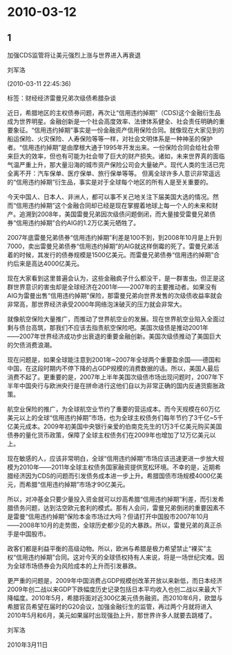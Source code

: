 # 2010-03-12

## 1

加强CDS监管将让美元强烈上涨与世界进入再衰退

刘军洛

(2010-03-11 22:45:36) 


标签：财经经济雷曼兄弟次级债希腊杂谈    

近日，希腊地区的主权债券问题，再次让“信用违约掉期”（CDS)这个金融衍生品成为世界明星。金融创新是一个社会高度效率、法律体系健全、社会责任明确的重要象征。“信用违约掉期”事实是一份金融资产信用保险合同。就像现在大家见到的船运保险、火灾保险、人寿保险等等一样，对社会文明体系是一种神圣的保护者。“信用违约掉期”是由摩根大通于1995年开发出来。一份保险合同会给社会带来巨大的效率，但也有可能为社会带了巨大的财产损失。诸如，未来世界真的面临气温严重上升，那大量沿海的城市资产保险公司会大量破产。现代人类的生活已完全离不开：汽车保单、医疗保单、旅行保单等等。 但离全球许多人意识非常遥远的“信用违约掉期”衍生品，事实是对于全球每个地区的所有人是至关重要的。


今天中国人、日本人、非洲人，都可以事不关己地关注下届美国大选的情况。然而“信用违约掉期”这个金融合同却已经是现在掌握着地球上每一个人的未来和财产。追溯到2008年，美国雷曼兄弟因次级债问题倒闭，而大量接受雷曼兄弟债券“信用违约掉期”合约AIG的1.2万亿美元牺牲了。

2007年底雷曼兄弟债券“信用违约掉期”利差是100不到，到2008年10月是上升到7000，卖出雷曼兄弟债券“信用违约掉期”的AIG就这样倒霉的死了。雷曼兄弟活着的时候，其发行的债券规模是1500亿美元。而雷曼兄弟债券“信用违约掉期”合约后来是高达4000亿美元。

现在大家看到这里普遍会认为，这些金融疯子什么都没干，是一群害虫。但正是这群世界意识的害虫却是全球经济在2001年――2007年的主要推动者。如果没有AIG为雷曼出售“信用违约掉期”保险，那雷曼兄弟向世界发售的次级债收益率就会非常高，那世界经济承受2000年网络泡沫破灭的压力就会非常大。

就像航空保险大量推广，而推动了世界航空业的发展。现在世界航空业陷入全面过剩与债台高筑，那我们不应该去指责航空保险吧。美国次级债是推动2001年――2007年世界经济成功步出衰退的重要金融创新。美国次级债推动了美国巨大的欠债消费浪潮。

现在问题是，如果全球能注意到2001年~2007年全球两个重要盈余国――德国和中国，在这段时期内不停下降的占GDP规模的消费数据的话。所以，美国人最后消费不起了。更重要的是，2007年上半年美国次级债市场出现问题时，2007年下半年中国央行与欧洲央行是在拼命进行这他们自以为非常正确的国内反通货膨胀政策。


航空业保险的推广，为全球航空业节约了重要的营运成本。而今天规模在60万亿美元以上的全球“信用违约掉期”市场，也为全球主权债务们每年节约了3千亿~5千亿美元成本。2009年初美国中央银行亲爱的伯南克先生的1万3千亿美元购买美国债券的量化货币政策，保障了全球主权债务们在2009年也增加了12万亿美元以上。

现在敏感的人，应该非常明白，全球“信用违约掉期”市场应该迅速更进一步放大规模为2010年――2011年全球主权债务国家融资提供宽松环境。不幸的是，近期希腊经济因为CDS的问题而引发债务成本进一步上升。希腊国债市场规模4000亿美元，而希腊“信用违约掉期”市场才90亿美元。

所以，对冲基金只要少量投入资金就可以炒高希腊“信用违约掉期”利差，而引发希腊债务问题，达到沽空欧元套利的模式。那有人会问，雷曼兄弟倒闭的重要因素不是雷曼“信用违约掉期”保险本金市场过大吗？但请打开中国股市2007年10月――2008年10月的走势图，全球历史都少见的大暴跌。所以，雷曼兄弟的真正杀手是中国股市。

政客们都是利益平衡的高级动物。所以，欧洲与希腊是极力希望禁止“裸买”主权“信用违约掉期”合同。这对今天的全球债权持有人来说，将是一场世纪灾难。因为全球市场债券会为风险成本的上升而引发暴跌。

更严重的问题是，2009年中国消费占GDP规模创改革开放以来新低，而日本经济2009年创二战以来GDP下跌幅度历史记录包括日本平均收入也创二战以来最大下降幅度。2010年5月，希腊将面对近300亿美元债务融资。而2010年6月，欧盟与希腊官员希望在届时的G20会议，加强金融衍生的监管，再过两个月就将进入2010年5月和6月，美元如果届时出现强劲上升，那世界许多人就要去跳楼了。


刘军洛

2010年3月11日




